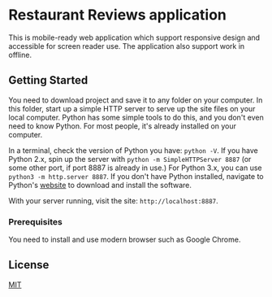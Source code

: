 # Restaurant Reviews application
This is mobile-ready web application which support responsive design and accessible for screen reader use. 
The application also  support work in offline. 

## Getting Started

You need to download project and save it to any folder on your computer. 
In this folder, start up a simple HTTP server to serve up the site files on your local computer. Python has some simple tools to do this, and you don't even need to know Python. For most people, it's already installed on your computer. 

In a terminal, check the version of Python you have: `python -V`. If you have Python 2.x, spin up the server with `python -m SimpleHTTPServer 8887` (or some other port, if port 8887 is already in use.) For Python 3.x, you can use `python3 -m http.server 8887`. If you don't have Python installed, navigate to Python's [website](https://www.python.org/) to download and install the software.

With your server running, visit the site: `http://localhost:8887`.

### Prerequisites

You need to install and use modern browser such as Google Chrome.

## License
[MIT](LICENSE.md)